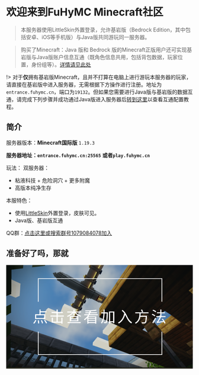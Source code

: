 # 欢迎来到FuHyMC Minecraft社区

<!-- !> 此文档正在修改中，因此我们建议您直接加入我们的QQ群1079084078寻求登录方法而非阅读此文档。 -->
> 本服务器使用LittleSkin外置登录，允许基岩版（Bedrock Edition，其中包括安卓、iOS等手机版）与Java版共同游玩同一服务器。

> 购买了Minecraft：Java 版和 Bedrock 版的Minecraft正版用户还可实现基岩版与Java版账户信息互通（既角色信息共用，包括背包数据，玩家位置，身份组等）。[详情请见此处](geyser-data-interchange)

!> 对于**仅**拥有基岩版Minecraft，且并不打算在电脑上进行游玩本服务器的玩家，请直接在基岩版中进入服务器，无需根据下方操作进行注册。地址为`entrance.fuhymc.cn`，端口为`19132`。但如果您需要进行Java版与基岩版的数据互通，请完成下列步骤并成功通过Java版进入服务器后[转到这里](geyser-data-interchange.md)以查看互通配置教程。

## 简介

服务器版本：**Minecraft国际版** `1.19.3`

**服务器地址：`entrance.fuhymc.cn:25565`** **或者`play.fuhymc.cn`**

<!-- 备用地址：`entrance.fuhymc.cn:25565` \(上面那个加不进去就用这个\) -->

玩法：
双服务器：
- 粘液科技 + 危险洞穴 + 更多附魔
- 高版本纯净生存

本服特色：
- 使用[LittleSkin](https://littleskin.cn/)外置登录，皮肤可见。
- Java版、基岩版互通

QQ群：[点击这里或搜索群号1079084078加入](https://jq.qq.com/?_wv=1027&k=bw6B6MKN)

## 准备好了吗，那就

[![点击获取加入方法吧](.gitbook/assets/click-to-join.png)](how-to-join)
